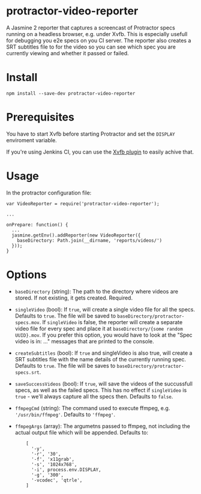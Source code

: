 # protractor-video-reporter

A Jasmine 2 reporter that captures a screencast of Protractor specs running on a headless browser, e.g. under Xvfb.
This is especially usefull for debugging you e2e specs on you CI server.
The reporter also creates a SRT subtitles file to for the video so you can see which spec you are currently viewing and whether it passed or failed.

# Install

    npm install --save-dev protractor-video-reporter

# Prerequisites

You have to start Xvfb before starting Protractor and set the `DISPLAY` enviroment variable.

If you're using Jenkins CI, you can use the [Xvfb plugin](https://wiki.jenkins-ci.org/display/JENKINS/Xvfb+Plugin) to easily achive that.

# Usage

In the protractor configuration file:

    var VideoReporter = require('protractor-video-reporter');

    ...

    onPrepare: function() {
      ...
      jasmine.getEnv().addReporter(new VideoReporter({
        baseDirectory: Path.join(__dirname, 'reports/videos/')
      }));
    }


# Options

* `baseDirectory` (string): The path to the directory where videos are stored. If not existing, it gets created. Required.

* `singleVideo` (bool): If `true`, will create a single video file for all the specs. Defaults to `true`.
The file will be saved to `baseDirectory/protractor-specs.mov`.
If `singleVideo` is false, the reporter will create a separate video file for every spec and place it at `baseDirectory/{some random UUID}.mov`.
If you prefer this option, you would have to look at the "Spec video is in: ..." messages that are printed to the console.

* `createSubtitles` (bool): If `true` and singleVideo is also true, will create a SRT subtitles file with the name details of the currently running spec. Defaults to `true`.
The file will be saves to `baseDirectory/protractor-specs.srt`.

* `saveSuccessVideos` (bool): If `true`, will save the videos of the succussfull specs, as well as the failed specs. This has no effect if `singleVideo` is `true` - we'll always capture all the specs then. Defaults to `false`.

* `ffmpegCmd` (string):  The command used to execute ffmpeg, e.g. `'/usr/bin/ffmpeg'`. Defaults to `'ffmpeg'`.

* `ffmpegArgs` (array): The argumetns passed to ffmpeg, not including the actual output file which will be appended. Defaults to:

    ```
        [
          '-y',
          '-r', '30',
          '-f', 'x11grab',
          '-s', '1024x768',
          '-i', process.env.DISPLAY,
          '-g', '300',
          '-vcodec', 'qtrle',
        ]
    ```

